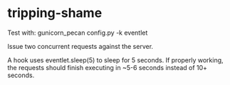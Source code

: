 tripping-shame
==============

Test with: gunicorn_pecan config.py -k eventlet

Issue two concurrent requests against the server.

A hook uses eventlet.sleep(5) to sleep for 5 seconds. If properly working, the requests should finish executing in ~5-6 seconds instead of 10+ seconds.
